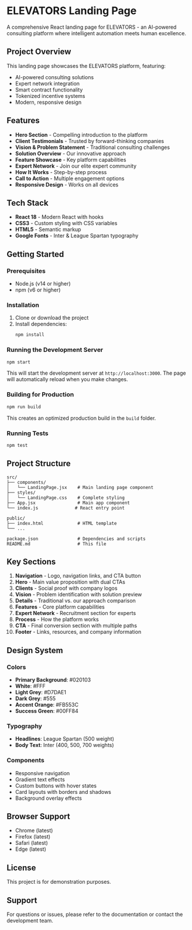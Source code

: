 # ELEVATORS Landing Page

A comprehensive React landing page for ELEVATORS - an AI-powered consulting platform where intelligent automation meets human excellence.

## Project Overview

This landing page showcases the ELEVATORS platform, featuring:
- AI-powered consulting solutions
- Expert network integration
- Smart contract functionality
- Tokenized incentive systems
- Modern, responsive design

## Features

- **Hero Section** - Compelling introduction to the platform
- **Client Testimonials** - Trusted by forward-thinking companies
- **Vision & Problem Statement** - Traditional consulting challenges
- **Solution Overview** - Our innovative approach
- **Feature Showcase** - Key platform capabilities
- **Expert Network** - Join our elite expert community
- **How It Works** - Step-by-step process
- **Call to Action** - Multiple engagement options
- **Responsive Design** - Works on all devices

## Tech Stack

- **React 18** - Modern React with hooks
- **CSS3** - Custom styling with CSS variables
- **HTML5** - Semantic markup
- **Google Fonts** - Inter & League Spartan typography

## Getting Started

### Prerequisites

- Node.js (v14 or higher)
- npm (v6 or higher)

### Installation

1. Clone or download the project
2. Install dependencies:
   ```bash
   npm install
   ```

### Running the Development Server

```bash
npm start
```

This will start the development server at `http://localhost:3000`. The page will automatically reload when you make changes.

### Building for Production

```bash
npm run build
```

This creates an optimized production build in the `build` folder.

### Running Tests

```bash
npm test
```

## Project Structure

```
src/
├── components/
│   └── LandingPage.jsx    # Main landing page component
├── styles/
│   └── LandingPage.css    # Complete styling
├── App.jsx                # Main app component
└── index.js              # React entry point

public/
├── index.html             # HTML template
└── ...

package.json               # Dependencies and scripts
README.md                  # This file
```

## Key Sections

1. **Navigation** - Logo, navigation links, and CTA button
2. **Hero** - Main value proposition with dual CTAs
3. **Clients** - Social proof with company logos
4. **Vision** - Problem identification with solution preview
5. **Details** - Traditional vs. our approach comparison
6. **Features** - Core platform capabilities
7. **Expert Network** - Recruitment section for experts
8. **Process** - How the platform works
9. **CTA** - Final conversion section with multiple paths
10. **Footer** - Links, resources, and company information

## Design System

### Colors
- **Primary Background**: #020103
- **White**: #FFF
- **Light Grey**: #D7DAE1
- **Dark Grey**: #555
- **Accent Orange**: #FB553C
- **Success Green**: #00FF84

### Typography
- **Headlines**: League Spartan (500 weight)
- **Body Text**: Inter (400, 500, 700 weights)

### Components
- Responsive navigation
- Gradient text effects
- Custom buttons with hover states
- Card layouts with borders and shadows
- Background overlay effects

## Browser Support

- Chrome (latest)
- Firefox (latest)
- Safari (latest)
- Edge (latest)

## License

This project is for demonstration purposes.

## Support

For questions or issues, please refer to the documentation or contact the development team.
